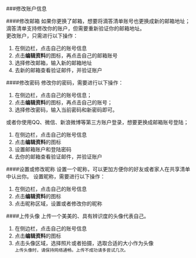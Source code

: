 ###修改账户信息

####修改邮箱
如果你更换了邮箱，想要将滴答清单账号也更换成新的邮箱地址；
<br >滴答清单支持修改你的账户，但需要重新验证你的邮箱地址。
<br >更改账户，只需进行以下操作：
1. 在侧边栏，点击自己的账号信息
2. 点击**编辑资料**的图标，再点击自己的邮箱账号
3. 选择修改邮箱，输入新的邮箱地址
4. 去新的邮箱查看验证邮件，并验证账户

####修改密码
修改你的密码，需要进行以下操作：
1. 在侧边栏，点击自己的账号信息；
2. 点击**编辑资料**的图标，再点击自己的账号；
3. 选择修改密码，输入当前密码和新密码即可。


或者你使用QQ、微信、新浪微博等第三方账户登录，想要更换成邮箱账号登陆；
1. 在侧边栏，点击自己的账号信息
2. 点击**编辑资料**的图标
3. 设置邮箱账户和登陆密码
4. 去你的邮箱查看验证邮件，并验证账户

####设置或修改昵称
设置一个昵称，可以更加方便你的好友或者家人在共享清单中认出你。
设置昵称，需要进行以下操作：
1. 在侧边栏，点击自己的账号信息
2. 点击**编辑资料**的图标
3. 点击昵称区域，设置或者修改你的昵称

####上传头像
上传一个美美的、具有辨识度的头像代表自己。
1. 在侧边栏，点击自己的账号信息
2. 点击**编辑资料**的图标
3. 点击头像区域，选择照片或者拍摄，选取合适的大小作为头像
<br >`上传头像时，请保持网络通畅。上传不成功请多尝试几次。`
